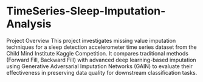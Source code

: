 # TimeSeries-Sleep-Imputation-Analysis
Project Overview
This project investigates missing value imputation techniques for a sleep detection accelerometer time series dataset from the Child Mind Institute Kaggle Competition. It compares traditional methods (Forward Fill, Backward Fill) with advanced deep learning-based imputation using Generative Adversarial Imputation Networks (GAIN) to evaluate their effectiveness in preserving data quality for downstream classification tasks.
